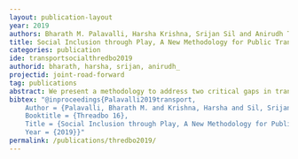 ```yaml
---
layout: publication-layout
year: 2019
authors: Bharath M. Palavalli, Harsha Krishna, Srijan Sil and Anirudh Thimmaiah
title: Social Inclusion through Play, A New Methodology for Public Transport Planning in the Indian Context
categories: publication
ide: transportsocialthredbo2019
authorid: bharath, harsha, srijan, anirudh_
projectid: joint-road-forward
tag: publications
abstract: We present a methodology to address two critical gaps in transport planning, including marginalised communities in the transport planning process and creating plans that are responsive to their needs. This methodology makes use of gaming simulations whose results are then used in an agent-based simulation to present trade-offs between various plans and scenarios under consideration offering planners a low-cost risk-free context to plan for different scenarios. Women workers of garment factories in Bangalore depend on the public transport provider BMTC (Bangalore Metropolitan Transport Corporation, the government-run public bus transportation system in Bangalore) for their mobility. We elaborate how transport needs of these women could be incorporated into the planning process using the gaming-simulation based approach. We then demonstrate how game-based planning tools such as ‘Transport Trilemma’ can be used as a participatory mechanism to elicit and model nuances in transport demand and generate multifarious context-specific planning scenarios based on diverse stakeholder engagement. Using this approach, we will show how the trade-offs framework can be used as an alternative to CBA for identifying and assessing both tangible and intangible benefits of public transport systems to increase participation and social inclusion in public transportation.
bibtex: "@inproceedings{Palavalli2019transport,
	Author = {Palavalli, Bharath M. and Krishna, Harsha and Sil, Srijan and Thimmaiah, Anirudh},
	Booktitle = {Threadbo 16},
	Title = {Social Inclusion through Play, A New Methodology for Public Transport Planning in the Indian Context},
	Year = {2019}}"
permalink: /publications/thredbo2019/
---
```

